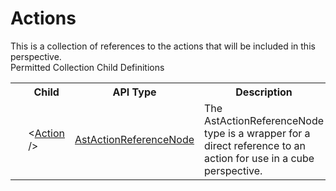 # Actions

<div class="LanguageSummary"><div class ="SummaryItem">This is a collection of references to the actions that will be included in this perspective.</div></div><div class="SchemaBindingGroup"><div class="SchemaBindingGroupHeader">Permitted Collection Child Definitions</div><table id="SchemaBindingList" class="SchemaBindingList"><tbody><tr><th class="SchemaBindingIconColumnHeader">&nbsp;</th><th class="SchemaBindingNameColumnHeader">Child</th><th class="SchemaBindingTypeColumnHeader">API Type</th><th class="SchemaBindingSummaryColumnHeader">Description</th></tr><tr class="cd0"><td class="SchemaBindingIcon"><div class="NotRequired" /></td><td class="SchemaBindingName"><span class="punc">&lt;</span><a href=Varigence.Languages.Biml.Cube.AstActionReferenceNode.html">Action</a><span class="punc"> /&gt;</span></td><td class="SchemaBindingType"><a href="../api-reference/Varigence.Languages.Biml.Cube.AstActionReferenceNode.html">AstActionReferenceNode</a></td><td class="SchemaBindingSummary">The AstActionReferenceNode type is a wrapper for a direct reference to an action for use in a cube perspective.</td></tr></tbody></table></div>